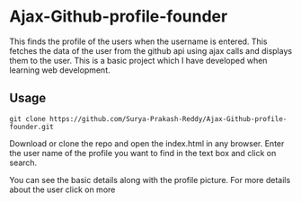 # Ajax-Github-profile-founder
This finds the profile of the users when the username is entered.
This fetches the data of the user from the github api using ajax calls
and displays them to the user. This is a basic project which I have 
developed when learning web development.

## Usage
```
git clone https://github.com/Surya-Prakash-Reddy/Ajax-Github-profile-founder.git
```
Download or clone the repo and open the index.html in any browser. Enter the user name 
of the profile you want to find in the text box and click on search.

You can see the basic details along with the profile picture. For more details about the 
user click on more
